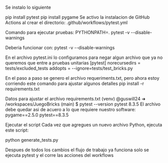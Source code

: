 Se instalo lo siguiente

pip install pytest
pip install pygame
Se activo la instalacion de GitHub Actions al crear el directorio: .github/workflows/pytest.yml


Comando para ejecutar pruebas:
PYTHONPATH=. pytest -v --disable-warnings

Deberia funcionar con: pytest -v --disable-warnings

En el archivo pytest.ini lo configuramos para negar algun archivo que ya no queremos que entre a pruebas unitarias
[pytest]
norecursedirs = tests/excluded_tests
addopts = --ignore=tests/test_bricks.py


En el paso a paso se genero el archivo requeriments.txt, pero ahora estoy corriendo este comando para ajustar algunos detalles
pip install -r requirements.txt

Datos para ajustar el archivo requirements.txt
(venv) @guswill24 ➜ /workspaces/JuegoBricks (main) $ pytest --version
pytest 8.3.5
El archivo debe quedar asi de acuero a lo que requiere nuestro software:
pygame==2.5.0
pytest==8.3.5


Ejecutar el script
Cada vez que agregues un nuevo archivo Python, ejecuta este script:

python generate_tests.py

Despues de todos los cambios el flujo de trabajo ya funciona
solo se ejecuta pytest y el corre las acciones del workflows